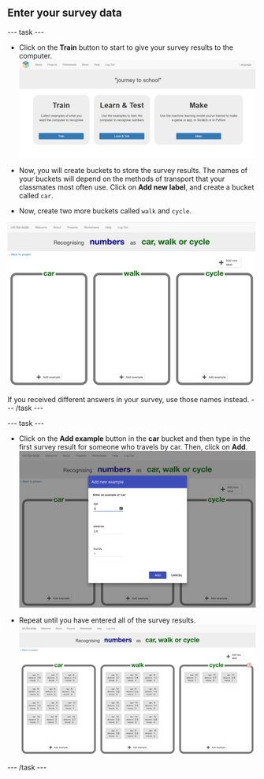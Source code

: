 ## Enter your survey data

--- task ---
+ Click on the **Train** button to start to give your survey results to the computer. ![Train button](images/train.png)

+ Now, you will create buckets to store the survey results. The names of your buckets will depend on the methods of transport that your classmates most often use. Click on **Add new label**, and create a bucket called `car`.

+ Now, create two more buckets called `walk` and `cycle`.

![Three empty buckets for car, walk and cycle](images/add-label.png)

If you received different answers in your survey, use those names instead. --- /task ---

--- task ---
+ Click on the **Add example** button in the **car** bucket and then type in the first survey result for someone who travels by car. Then, click on **Add**. ![Add example pop up box containg the values age: 5, distance: 2.8, friends: 1](images/add-example.png)

+ Repeat until you have entered all of the survey results. ![3 buckets now full with data](images/all-results.png)

--- /task ---
